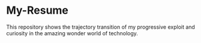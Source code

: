 # My-Resume
This repository shows the trajectory transition of my progressive exploit and curiosity in the amazing wonder world of technology.
